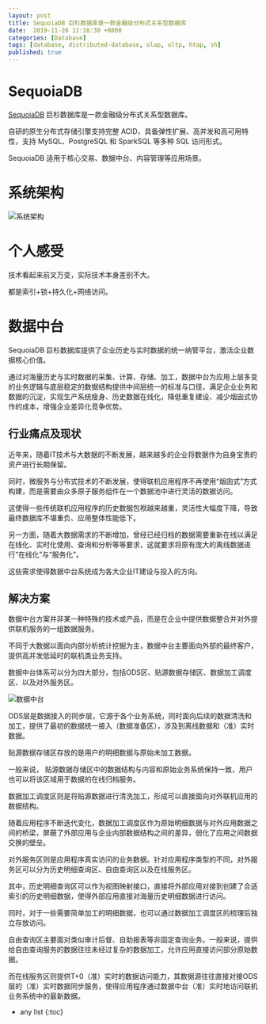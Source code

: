 ```yaml
---
layout: post
title: SequoiaDB 巨杉数据库是一款金融级分布式关系型数据库
date:  2019-11-20 11:18:30 +0800
categories: [Database]
tags: [database, distributed-database, olap, oltp, htap, sh]
published: true
---
```


# SequoiaDB

[SequoiaDB](http://product.sequoiadb.com/cn/) 巨杉数据库是一款金融级分布式关系型数据库。

自研的原生分布式存储引擎支持完整 ACID，具备弹性扩展、高并发和高可用特性，支持 MySQL、PostgreSQL 和 SparkSQL 等多种 SQL 访问形式。

SequoiaDB 适用于核心交易、数据中台、内容管理等应用场景。

# 系统架构

![系统架构](http://product.sequoiadb.com/cn/index/Public/images/product/cpjg.png)

# 个人感受

技术看起来前叉万变，实际技术本身差别不大。

都是索引+锁+持久化+网络访问。

# 数据中台

SequoiaDB 巨杉数据库提供了企业历史与实时数据的统一纳管平台，激活企业数据核心价值。

通过对海量历史与实时数据的采集、计算、存储、加工，数据中台为应用上层多变的业务逻辑与底层稳定的数据结构提供中间层统一的标准与口径，满足企业业务和数据的沉淀，实现生产系统瘦身、历史数据在线化，降低重复建设、减少烟囱式协作的成本，增强企业差异化竞争优势。

## 行业痛点及现状

近年来，随着IT技术与大数据的不断发展，越来越多的企业将数据作为自身宝贵的资产进行长期保留。

同时，微服务与分布式技术的不断发展，使得联机应用程序不再使用“烟囱式”方式构建，而是需要由众多原子服务组件在一个数据池中进行灵活的数据访问。

这使得一些传统联机应用程序的历史数据包袱越来越重，灵活性大幅度下降，导致最终数据库不堪重负、应用整体性能低下。

另一方面，随着大数据需求的不断增加，曾经已经归档的数据需要重新在线以满足在线化、实时化使用、查询和分析等等要求，这就要求将原有庞大的离线数据进行“在线化”与“服务化”。

这些需求使得数据中台系统成为各大企业IT建设与投入的方向。

## 解决方案

数据中台方案并非某一种特殊的技术或产品，而是在企业中提供数据整合并对外提供联机服务的一组数据服务。

不同于大数据以面向内部分析统计挖掘为主，数据中台主要面向外部的最终客户，提供高并发低延时的联机类业务支持。

数据中台体系可以分为四大部分，包括ODS区、贴源数据存储区、数据加工调度区、以及对外服务区。

![数据中台](http://solution.sequoiadb.com/cn/index/Public/images/solution/midend_1.png)

ODS层是数据接入的同步层，它源于各个业务系统，同时面向后续的数据清洗和加工，提供了最初的数据统一接入（数据准备区），涉及到离线数据和（准）实时数据。

贴源数据存储区存放的是用户的明细数据与原始未加工数据。

一般来说， 贴源数据存储区中的数据结构与内容和原始业务系统保持一致，用户也可以将该区域用于数据的在线归档服务。

数据加工调度区则是将贴源数据进行清洗加工，形成可以直接面向对外联机应用的数据结构。

随着应用程序不断迭代变化，数据加工调度区作为原始明细数据与对外应用数据之间的桥梁，屏蔽了外部应用与企业内部数据结构之间的差异，弱化了应用之间数据交换的壁垒。

对外服务区则是应用程序真实访问的业务数据。针对应用程序类型的不同，对外服务区可以分为历史明细查询区、自由查询区以及在线服务区。

其中，历史明细查询区可以作为视图映射接口，直接将外部应用对接到创建了合适索引的历史明细数据，使得外部应用直接对海量历史明细数据进行访问。

同时，对于一些需要简单加工的明细数据，也可以通过数据加工调度区的梳理后独立存放访问。

自由查询区主要面对类似审计后督、自助报表等非固定查询业务。一般来说，提供给自由查询服务的数据往往未经过复杂的数据加工，允许应用直接访问部分原始数据。

而在线服务区则提供T+0（准）实时的数据访问能力，其数据源往往直接对接ODS层的（准）实时数据同步服务，使得应用程序通过数据中台（准）实时地访问联机业务系统中的最新数据。


* any list
{:toc}
